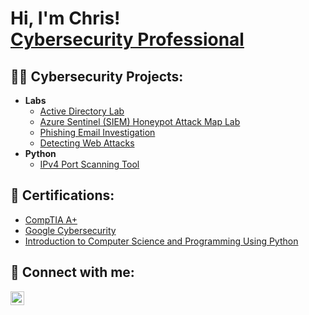 <h1>Hi, I'm Chris! <br/><a href="https://www.linkedin.com/in/chris-rymer/">Cybersecurity Professional</a></h1>

<h2>👨‍💻 Cybersecurity Projects:</h2>

- <b>Labs</b>
  - [Active Directory Lab](https://github.com/Chris-Rymer/ActiveDirectoryLab)
  - [Azure Sentinel (SIEM) Honeypot Attack Map Lab](https://github.com/Chris-Rymer/Azure-Sentinel-Lab/)
  - [Phishing Email Investigation](https://github.com/Chris-Rymer/Phishing-Email)
  - [Detecting Web Attacks](https://github.com/Chris-Rymer/Detecting-Web-Attacks)
- <b>Python</b>
  - [IPv4 Port Scanning Tool](https://github.com/Chris-Rymer/portScanner)

<h2>📄 Certifications:</h2>

- [CompTIA A+](https://imgur.com/a/UASWytD)
- [Google Cybersecurity](https://www.coursera.org/account/accomplishments/specialization/ENFBCVRENK6E)
- [Introduction to Computer Science and Programming Using Python](https://courses.edx.org/certificates/a9e4ac82fc60432596474550a0e88e4a)

<h2> 🤳 Connect with me:</h2>

[<img align="left" alt="JoshMadakor | LinkedIn" width="22px" src="https://cdn.jsdelivr.net/npm/simple-icons@v3/icons/linkedin.svg" />][linkedin]

[linkedin]: https://www.linkedin.com/in/chris-rymer/

<!--
**Chris-Rymer/Chris-Rymer** is a ✨ _special_ ✨ repository because its `README.md` (this file) appears on your GitHub profile.

Here are some ideas to get you started:

- 🔭 I’m currently working on ...
- 🌱 I’m currently learning ...
- 👯 I’m looking to collaborate on ...
- 🤔 I’m looking for help with ...
- 💬 Ask me about ...
- 📫 How to reach me: ...
- 😄 Pronouns: ...
- ⚡ Fun fact: ...
-->
